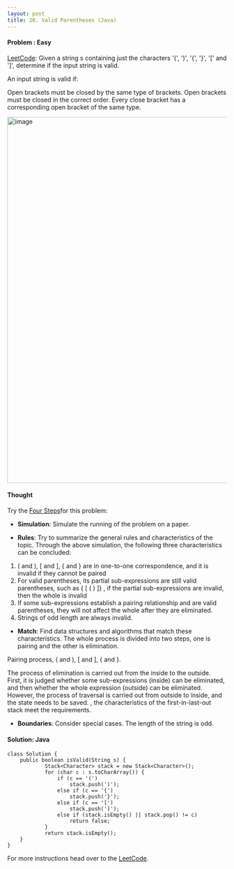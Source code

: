 ```yaml
---
layout: post
title: 20. Valid Parentheses (Java)
---
```


#### Problem : Easy

[LeetCode](https://leetcode.com/problems/valid-parentheses/):
Given a string s containing just the characters '(', ')', '{', '}', '[' and ']', determine if the input string is valid.

An input string is valid if:

Open brackets must be closed by the same type of brackets.
Open brackets must be closed in the correct order.
Every close bracket has a corresponding open bracket of the same type.

<img width="841" alt="image" src="https://user-images.githubusercontent.com/92517160/193480220-fe90ee8b-4f83-450b-a07d-5e5727a8e7a4.png">




#### Thought

Try the [Four Steps](https://zhuanlan.zhihu.com/p/358088483)for this problem: 
- **Simulation**: Simulate the running of the problem on a paper.

- **Rules**: Try to summarize the general rules and characteristics of the topic.
Through the above simulation, the following three characteristics can be concluded:
1. ( and ), [ and ], { and } are in one-to-one correspondence, and it is invalid if they cannot be paired
2. For valid parentheses, its partial sub-expressions are still valid parentheses, such as { [ ( ) ]} , if the partial sub-expressions are invalid, then the whole is invalid
3. If some sub-expressions establish a pairing relationship and are valid parentheses, they will not affect the whole after they are eliminated.
4. Strings of odd length are always invalid.


- **Match**: Find data structures and algorithms that match these characteristics.
The whole process is divided into two steps, one is pairing and the other is elimination.

Pairing process, ( and ), [ and ], { and }.

The process of elimination is carried out from the inside to the outside. First, it is judged whether some sub-expressions (inside) can be eliminated, and then whether the whole expression (outside) can be eliminated. However, the process of traversal is carried out from outside to inside, and the state needs to be saved. , the characteristics of the first-in-last-out stack meet the requirements.

- **Boundaries**: Consider special cases.
The length of the string is odd.



#### Solution: Java

```
class Solution {
    public boolean isValid(String s) {
            Stack<Character> stack = new Stack<Character>();
            for (char c : s.toCharArray()) {
                if (c == '(')
                    stack.push(')');
                else if (c == '{')
                    stack.push('}');
                else if (c == '[')
                    stack.push(']');
                else if (stack.isEmpty() || stack.pop() != c)
                    return false;
            }
            return stack.isEmpty();       
    }
}

```


For more instructions head over to the [LeetCode](https://leetcode.com/).
